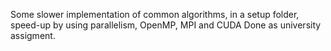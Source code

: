 Some slower implementation of common algorithms, in a setup folder, speed-up by using parallelism, OpenMP, MPI and CUDA
Done as university assigment.
